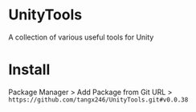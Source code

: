 # UnityTools
A collection of various useful tools for Unity

# Install
Package Manager > Add Package from Git URL > `https://github.com/tangx246/UnityTools.git#v0.0.38`

